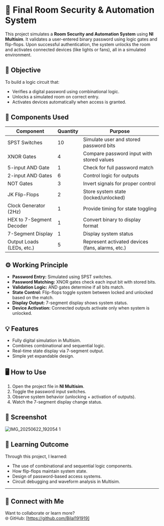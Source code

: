# 🔐 Final Room Security & Automation System

This project simulates a **Room Security and Automation System** using **NI Multisim**. It validates a user-entered binary password using logic gates and flip-flops. Upon successful authentication, the system unlocks the room and activates connected devices (like lights or fans), all in a simulated environment.

## 🎯 Objective

To build a logic circuit that:
- Verifies a digital password using combinational logic.
- Unlocks a simulated room on correct entry.
- Activates devices automatically when access is granted.

## 🧰 Components Used

| Component                  | Quantity | Purpose                                                |
|---------------------------|----------|--------------------------------------------------------|
| SPST Switches             | 10       | Simulate user and stored password bits                 |
| XNOR Gates                | 4        | Compare password input with stored values              |
| 5-input AND Gate          | 1        | Check for full password match                          |
| 2-input AND Gates         | 6        | Control logic for outputs                              |
| NOT Gates                 | 3        | Invert signals for proper control                      |
| JK Flip-Flops             | 2        | Store system state (locked/unlocked)                   |
| Clock Generator (2Hz)     | 1        | Provide timing for state toggling                      |
| HEX to 7-Segment Decoder  | 1        | Convert binary to display format                       |
| 7-Segment Display         | 1        | Display system status                                  |
| Output Loads (LEDs, etc.)| 5        | Represent activated devices (fans, alarms, etc.)       |

## ⚙️ Working Principle

- **Password Entry:** Simulated using SPST switches.
- **Password Matching:** XNOR gates check each input bit with stored bits.
- **Validation Logic:** AND gates determine if all bits match.
- **State Control:** Flip-flops toggle system between locked and unlocked based on the match.
- **Display Output:** 7-segment display shows system status.
- **Device Activation:** Connected outputs activate only when system is unlocked.

## 💡 Features

- Fully digital simulation in Multisim.
- Combines combinational and sequential logic.
- Real-time state display via 7-segment output.
- Simple yet expandable design.

## 🖥️ How to Use

1. Open the project file in **NI Multisim**.
2. Toggle the password input switches.
3. Observe system behavior (unlocking + activation of outputs).
4. Watch the 7-segment display change status.

## 📸 Screenshot

![IMG_20250622_192054 1](https://github.com/user-attachments/assets/adc97e49-bd14-4213-a07f-f5e76374cdc7)


## 🧠 Learning Outcome

Through this project, I learned:
- The use of combinational and sequential logic components.
- How flip-flops maintain system state.
- Design of password-based access systems.
- Circuit debugging and waveform analysis in Multisim.

---

## 🔗 Connect with Me

Want to collaborate or learn more?   
🌐 GitHub: [https://github.com/Bilal191919]

